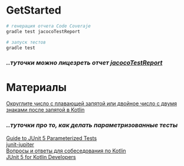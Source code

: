 # GetStarted

```bash
# генерация отчета Code Coveraje
gradle test jacocoTestReport
```

```bash
# запуск тестов
gradle test
```
### _..туточки можно лицезреть отчет [jacocoTestReport](http://localhost:63342/money-transfers/build/reports/jacoco/test/html/default/MainKt.html)_

# Материалы

[Округлите число с плавающей запятой или двойное число с двумя знаками после запятой в Kotlin](https://www.techiedelight.com/ru/round-up-a-float-or-a-double-with-2-decimal-places-in-kotlin/)  


### _..туточки про то, как делать параметризованные тесты_
[Guide to JUnit 5 Parameterized Tests](https://www.baeldung.com/parameterized-tests-junit-5)  
[junit-jupiter](https://central.sonatype.com/artifact/org.junit.jupiter/junit-jupiter)  
[Вопросы и ответы для собеседования по Kotlin](https://habr.com/ru/articles/721084/)  
[JUnit 5 for Kotlin Developers](https://www.baeldung.com/kotlin/junit-5-kotlin)  
